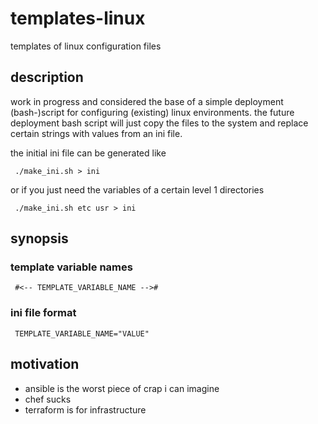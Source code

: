 # templates-linux
templates of linux configuration files

## description
work in progress and considered the base of a simple deployment (bash-)script for configuring (existing) linux environments. the future deployment bash script will just copy the files to the system and replace certain strings with values from an ini file.

the initial ini file can be generated like 
```
 ./make_ini.sh > ini
```
or if you just need the variables of a certain level 1 directories
```
 ./make_ini.sh etc usr > ini
```
## synopsis
### template variable names
```
 #<-- TEMPLATE_VARIABLE_NAME --># 
```

### ini file format
``` 
 TEMPLATE_VARIABLE_NAME="VALUE"
```
 
## motivation
- ansible is the worst piece of crap i can imagine
- chef sucks
- terraform is for infrastructure 

